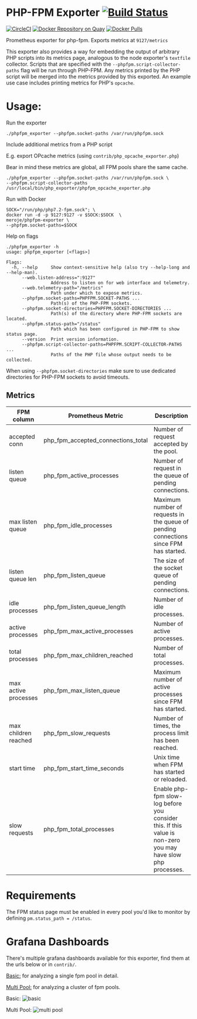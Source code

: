 # PHP-FPM Exporter [![Build Status](https://travis-ci.org/Meroje/phpfpm_exporter.svg)][travis]

[![CircleCI](https://circleci.com/gh/Meroje/phpfpm_exporter/tree/master.svg?style=shield)][circleci]
[![Docker Repository on Quay](https://quay.io/repository/meroje/phpfpm-exporter/status)][quay]
[![Docker Pulls](https://img.shields.io/docker/pulls/meroje/phpfpm-exporter.svg?maxAge=604800)][hub]

Prometheus exporter for php-fpm.
Exports metrics at `9127/metrics`

This exporter also provides a way for embedding the output of arbitrary
PHP scripts into its metrics page, analogous to the node exporter's
`textfile` collector. Scripts that are specified with the
`--phpfpm.script-collector-paths` flag will be run through PHP-FPM. Any
metrics printed by the PHP script will be merged into the metrics
provided by this exported. An example use case includes printing metrics
for PHP's `opcache`.

# Usage:

Run the exporter
```
./phpfpm_exporter --phpfpm.socket-paths /var/run/phpfpm.sock
```

Include additional metrics from a PHP script

E.g. export OPcache metrics (using `contrib/php_opcache_exporter.php`)

Bear in mind these metrics are global, all FPM pools share the same cache.
```
./phpfpm_exporter --phpfpm.socket-paths /var/run/phpfpm.sock \
--phpfpm.script-collector-paths /usr/local/bin/php_exporter/phpfpm_opcache_exporter.php

```

Run with Docker
```
SOCK="/run/php/php7.2-fpm.sock"; \
docker run -d -p 9127:9127 -v $SOCK:$SOCK  \
meroje/phpfpm-exporter \
--phpfpm.socket-paths=$SOCK
```

Help on flags

    ./phpfpm_exporter -h
    usage: phpfpm_exporter [<flags>]

    Flags:
      -h, --help     Show context-sensitive help (also try --help-long and --help-man).
          --web.listen-address=":9127"
                     Address to listen on for web interface and telemetry.
          --web.telemetry-path="/metrics"
                     Path under which to expose metrics.
          --phpfpm.socket-paths=PHPFPM.SOCKET-PATHS ...
                     Path(s) of the PHP-FPM sockets.
          --phpfpm.socket-directories=PHPFPM.SOCKET-DIRECTORIES ...
                     Path(s) of the directory where PHP-FPM sockets are located.
          --phpfpm.status-path="/status"
                     Path which has been configured in PHP-FPM to show status page.
          --version  Print version information.
          --phpfpm.script-collector-paths=PHPFPM.SCRIPT-COLLECTOR-PATHS ...
                     Paths of the PHP file whose output needs to be collected.

When using `--phpfpm.socket-directories`  make sure to use dedicated directories for PHP-FPM sockets to avoid timeouts.

## Metrics

|FPM column|Prometheus Metric|Description|
|----------|-----------------|-----------|
accepted conn | php_fpm_accepted_connections_total | Number of request accepted by the pool.
listen queue | php_fpm_active_processes | Number of request in the queue of pending connections.
max listen queue | php_fpm_idle_processes | Maximum number of requests in the queue of pending connections since FPM has started.
listen queue len | php_fpm_listen_queue | The size of the socket queue of pending connections.
idle processes | php_fpm_listen_queue_length | Number of idle processes.
active processes | php_fpm_max_active_processes | Number of active processes.
total processes | php_fpm_max_children_reached | Number of total processes.
max active processes | php_fpm_max_listen_queue | Maximum number of active processes since FPM has started.
max children reached | php_fpm_slow_requests | Number of times, the process limit has been reached.
start time | php_fpm_start_time_seconds | Unix time when FPM has started or reloaded.
slow requests | php_fpm_total_processes | Enable php-fpm slow-log before you consider this. If this value is non-zero you may have slow php processes.

# Requirements

The FPM status page must be enabled in every pool you'd like to monitor by defining `pm.status_path = /status`.

# Grafana Dashboards
There's multiple grafana dashboards available for this exporter, find them at the urls below or in ```contrib/```.

[Basic:](https://grafana.com/dashboards/5579) for analyzing a single fpm pool in detail.

[Multi Pool:](https://grafana.com/dashboards/5714) for analyzing a cluster of fpm pools.

Basic:
![basic](https://grafana.com/api/dashboards/5579/images/3536/image)

Multi Pool:
![multi pool](https://grafana.com/api/dashboards/5714/images/3608/image)


[travis]: https://travis-ci.org/Meroje/phpfpm_exporter
[circleci]: https://circleci.com/gh/Meroje/phpfpm_exporter
[quay]: https://quay.io/repository/meroje/phpfpm-exporter
[hub]: https://hub.docker.com/r/meroje/phpfpm-exporter/
